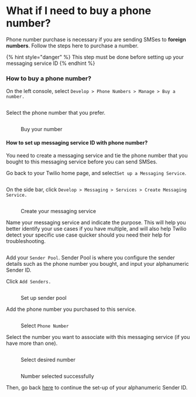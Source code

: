 # What if I need to buy a phone number?

Phone number purchase is necessary if you are sending SMSes to **foreign numbers**. Follow the steps here to purchase a number.

{% hint style="danger" %}
This step must be done before setting up your messaging service ID
{% endhint %}

### How to buy a phone number?

On the left console, select `Develop > Phone Numbers > Manage > Buy a number.`

<figure><img src="../../../.gitbook/assets/image (29).png" alt=""><figcaption></figcaption></figure>

Select the phone number that you prefer.

<figure><img src="../../../.gitbook/assets/image (30).png" alt=""><figcaption><p>Buy your number</p></figcaption></figure>

#### How to set up messaging service ID with phone number? <a href="#how-to-set-up-messaging-service-id-with-phone-number" id="how-to-set-up-messaging-service-id-with-phone-number"></a>

You need to create a messaging service and tie the phone number that you bought to this messaging service before you can send SMSes.

Go back to your Twilio home page, and select`Set up a Messaging Service`.

<figure><img src="../../../.gitbook/assets/image (31).png" alt=""><figcaption></figcaption></figure>

On the side bar, click `Develop > Messaging > Services > Create Messaging Service.`

<figure><img src="../../../.gitbook/assets/image (37).png" alt=""><figcaption><p>Create your messaging service</p></figcaption></figure>

Name your messaging service and indicate the purpose. This will help you better identify your use cases if you have multiple, and will also help Twilio detect your specific use case quicker should you need their help for troubleshooting.

<figure><img src="../../../.gitbook/assets/image (32).png" alt=""><figcaption></figcaption></figure>

Add your `Sender Pool`. Sender Pool is where you configure the sender details such as the phone number you bought, and input your alphanumeric Sender ID.

Click `Add Senders.`

<figure><img src="../../../.gitbook/assets/image (33).png" alt=""><figcaption><p>Set up sender pool</p></figcaption></figure>

Add the phone number you purchased to this service.

<figure><img src="../../../.gitbook/assets/image (34).png" alt=""><figcaption><p>Select <code>Phone Number</code></p></figcaption></figure>

Select the number you want to associate with this messaging service (if you have more than one).

<figure><img src="../../../.gitbook/assets/image (35).png" alt=""><figcaption><p>Select desired number</p></figcaption></figure>

<figure><img src="../../../.gitbook/assets/image (36).png" alt=""><figcaption><p>Number selected successfully</p></figcaption></figure>

Then, go back [here](./#id-4.-message-service-id) to continue the set-up of your alphanumeric Sender ID.
